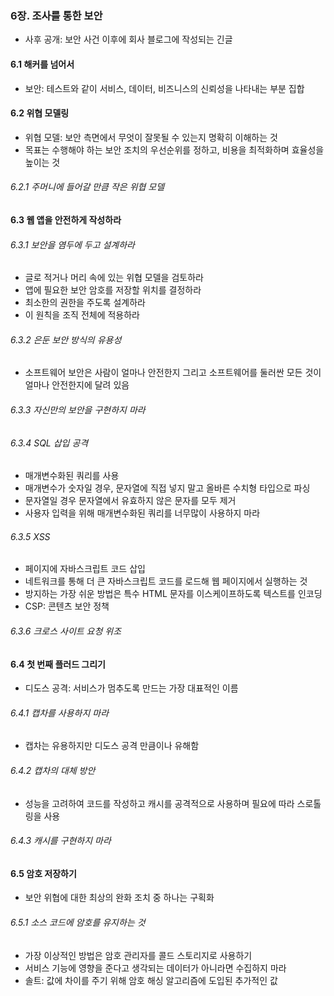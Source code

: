 ### 6장. 조사를 통한 보안 
- 사후 공개: 보안 사건 이후에 회사 블로그에 작성되는 긴글 

#### 6.1 해커를 넘어서
- 보안: 테스트와 같이 서비스, 데이터, 비즈니스의 신뢰성을 나타내는 부분 집합 

#### 6.2 위협 모델링
- 위협 모델: 보안 측면에서 무엇이 잘못될 수 있는지 명확히 이해하는 것 
- 목표는 수행해야 하는 보안 조치의 우선순위를 정하고, 비용을 최적화하며 효율성을 높이는 것 
###### 6.2.1 주머니에 들어갈 만큼 작은 위협 모델

#### 6.3 웹 앱을 안전하게 작성하라
###### 6.3.1 보안을 염두에 두고 설계하라
- 글로 적거나 머리 속에 있는 위협 모델을 검토하라
- 앱에 필요한 보안 암호를 저장할 위치를 결정하라
- 최소한의 권한을 주도록 설계하라
- 이 원칙을 조직 전체에 적용하라
###### 6.3.2 은둔 보안 방식의 유용성
- 소프트웨어 보안은 사람이 얼마나 안전한지 그리고 소프트웨어를 둘러싼 모든 것이 얼마나 안전한지에 달려 있음
###### 6.3.3 자신만의 보안을 구현하지 마라
###### 6.3.4 SQL 삽입 공격
- 매개변수화된 쿼리를 사용 
- 매개변수가 숫자일 경우, 문자열에 직접 넣지 말고 올바른 수치형 타입으로 파싱
- 문자열일 경우 문자열에서 유효하지 않은 문자를 모두 제거 
- 사용자 입력을 위해 매개변수화된 쿼리를 너무많이 사용하지 마라 
###### 6.3.5 XSS
- 페이지에 자바스크립트 코드 삽입
- 네트워크를 통해 더 큰 자바스크립트 코드를 로드해 웹 페이지에서 실행하는 것 
- 방지하는 가장 쉬운 방법은 특수 HTML 문자를 이스케이프하도록 텍스트를 인코딩 
- CSP: 콘텐츠 보안 정책 
###### 6.3.6 크로스 사이트 요청 위조 

#### 6.4 첫 번째 플러드 그리기 
- 디도스 공격: 서비스가 멈추도록 만드는 가장 대표적인 이름 
###### 6.4.1 캡차를 사용하지 마라 
- 캡차는 유용하지만 디도스 공격 만큼이나 유해함 
###### 6.4.2 캡차의 대체 방안
- 성능을 고려하여 코드를 작성하고 캐시를 공격적으로 사용하며 필요에 따라 스로톨링을 사용 
###### 6.4.3 캐시를 구현하지 마라 

#### 6.5 암호 저장하기
- 보안 위협에 대한 최상의 완화 조치 중 하나는 구획화 
###### 6.5.1 소스 코드에 암호를 유지하는 것 
- 가장 이상적인 방법은 암호 관리자를 콜드 스토리지로 사용하기 
- 서비스 기능에 영향을 준다고 생각되는 데이터가 아니라면 수집하지 마라 
- 솔트: 값에 차이를 주기 위해 암호 해싱 알고리즘에 도입된 추가적인 값 